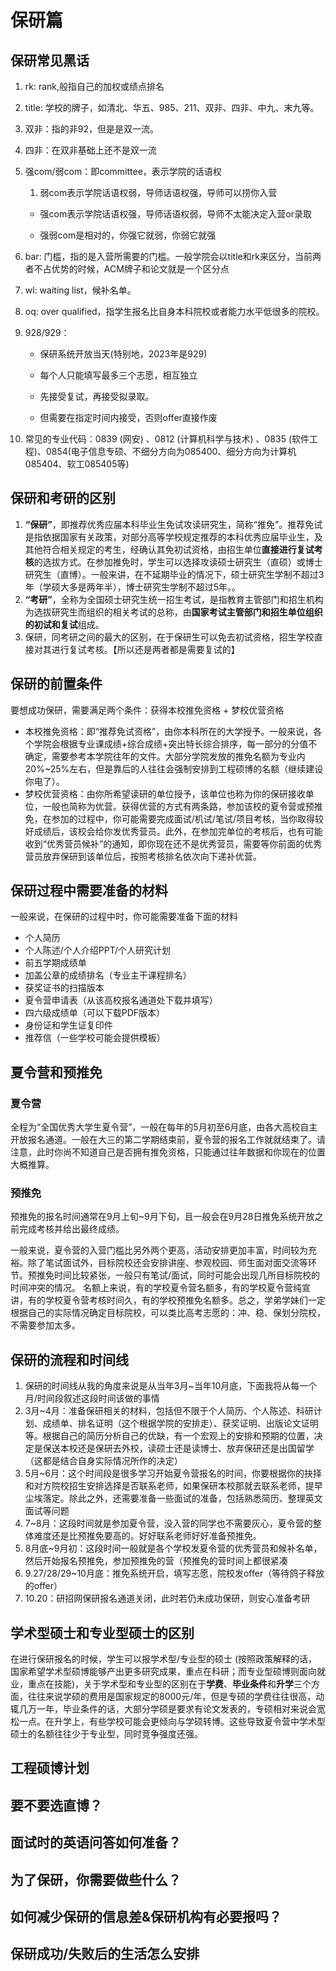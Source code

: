 # 保研篇

## 保研常见黑话

1. rk: rank,般指自己的加权或绩点排名

2. title: 学校的牌子，如清北、华五、985、211、双非、四非、中九、末九等。

3. 双非：指的非92，但是是双一流。

4. 四非：在双非基础上还不是双一流

5. 强com/弱com：即committee，表示学院的话语权

   1. 弱com表示学院话语权弱，导师话语权强，导师可以捞你入营

   - 强com表示学院话语权强，导师话语权弱，导师不太能决定入营or录取

   - 强弱com是相对的，你强它就弱，你弱它就强

6. bar: 门槛，指的是入营所需要的门槛。一般学院会以title和rk来区分，当前两者不占优势的时候，ACM牌子和论文就是一个区分点

7. wl: waiting list，候补名单。

8. oq: over qualified，指学生报名比自身本科院校或者能力水平低很多的院校。

9. 928/929：

   - 保研系统开放当天(特别地，2023年是929)

   - 每个人只能填写最多三个志愿，相互独立

   - 先接受复试，再接受拟录取。

   - 但需要在指定时间内接受，否则offer直接作废

9. 常见的专业代码：0839 (网安) 、0812 (计算机科学与技术) 、0835 (软件工程)、0854(电子信息专硕、不细分方向为085400、细分方向为计算机085404、软工085405等)

## 保研和考研的区别

1. **“保研”**，即推荐优秀应届本科毕业生免试攻读研究生，简称“推免”。推荐免试是指依据国家有关政策，对部分高等学校规定推荐的本科优秀应届毕业生，及其他符合相关规定的考生，经确认其免初试资格，由招生单位**直接进行复试考核**的选拔方式。在参加推免时，学生可以选择攻读硕士研究生（直硕）或博士研究生（直博）。一般来讲，在不延期毕业的情况下，硕士研究生学制不超过3年（学硕大多是两年半），博士研究生学制不超过5年。。
2. **“考研”**，全称为全国硕士研究生统一招生考试，是指教育主管部门和招生机构为选拔研究生而组织的相关考试的总称，由**国家考试主管部门和招生单位组织的初试和复试**组成。
3. 保研，同考研之间的最大的区别，在于保研生可以免去初试资格，招生学校直接对其进行复试考核。【所以还是两者都是需要复试的】

## 保研的前置条件
要想成功保研，需要满足两个条件：获得本校推免资格 + 梦校优营资格
- 本校推免资格：即“推荐免试资格”，由你本科所在的大学授予。一般来说，各个学院会根据专业课成绩+综合成绩+突出特长综合排序，每一部分的分值不确定，需要参考本学院往年的文件。大部分学院发放的推免名额为专业内20%~25%左右，但是靠后的人往往会强制安排到工程硕博的名额（继续建设你电了）。
- 梦校优营资格：由你所希望读研的单位授予，该单位也称为你的保研接收单位，一般也简称为优营。获得优营的方式有两条路，参加该校的夏令营或预推免，在参加的过程中，你可能需要完成面试/机试/笔试/项目考核，当你取得较好成绩后，该校会给你发优秀营员。此外，在参加完单位的考核后，也有可能收到“优秀营员候补”的通知，即你现在还不是优秀营员，需要等你前面的优秀营员放弃保研到该单位后，按照考核排名依次向下递补优营。

## 保研过程中需要准备的材料
一般来说，在保研的过程中时，你可能需要准备下面的材料
- 个人简历
- 个人陈述/个人介绍PPT/个人研究计划
- 前五学期成绩单
- 加盖公章的成绩排名（专业主干课程排名）
- 获奖证书的扫描版本
- 夏令营申请表（从该高校报名通道处下载并填写）
- 四六级成绩单（可以下载PDF版本）
- 身份证和学生证复印件
- 推荐信（一些学校可能会提供模板）

## 夏令营和预推免
### 夏令营
全程为“全国优秀大学生夏令营”，一般在每年的5月初至6月底，由各大高校自主开放报名通道。一般在大三的第二学期结束前，夏令营的报名工作就就结束了。请注意，此时你尚不知道自己是否拥有推免资格，只能通过往年数据和你现在的位置大概推算。
### 预推免
预推免的报名时间通常在9月上旬~9月下旬，且一般会在9月28日推免系统开放之前完成考核并给出最终成绩。

一般来说，夏令营的入营门槛比另外两个更高，活动安排更加丰富，时间较为充裕。除了笔试面试外，目标院校还会安排讲座、参观校园、师生面对面交流等环节。预推免时间比较紧张，一般只有笔试/面试，同时可能会出现几所目标院校的时间冲突的情况。
名额上来说，有的学校夏令营名额多，有的学校夏令营纯宣讲，有的学校夏令营考核时间久，有的学校预推免名额多。总之，学弟学妹们一定根据自己的实际情况确定目标院校，可以类比高考志愿的：冲、稳、保划分院校，不需要参加太多。
## 保研的流程和时间线

1. 保研的时间线从我的角度来说是从当年3月~当年10月底，下面我将从每一个月/时间段叙述这段时间该做的事情
2. 3月~4月：准备保研相关的材料，包括但不限于个人简历、个人陈述、科研计划、成绩单、排名证明（这个根据学院的安排走）、获奖证明、出版论文证明等。根据自己的简历分析自己的优缺，有一个宏观上的安排和预期的位置，决定是保送本校还是保研去外校，读硕士还是读博士、放弃保研还是出国留学（这都是结合自身实际情况所作的决定）
3. 5月~6月：这个时间段是很多学习开始夏令营报名的时间，你要根据你的抉择和对方院校招生安排选择是否联系老师，如果保研本校那就去联系老师，提早尘埃落定。除此之外，还需要准备一些面试的准备，包括熟悉简历、整理英文面试等问题
4. 7~8月：这段时间就是参加夏令营，没入营的同学也不需要灰心，夏令营的整体难度还是比预推免要高的。好好联系老师好好准备预推免。
5. 8月底~9月初：这段时间一般就是各个学校发夏令营的优秀营员和候补名单，然后开始报名预推免，参加预推免的营（预推免的营时间上都很紧凑
6. 9.27/28/29~10月底：推免系统开启，填写志愿，院校发offer（等待鸽子释放的offer）
7. 10.20：研招网保研报名通道关闭，此时若仍未成功保研，则安心准备考研

## 学术型硕士和专业型硕士的区别
在进行保研报名的时候，学生可以报学术型/专业型的硕士 (按照政策解释的话，国家希望学术型硕博能够产出更多研究成果，重点在科研；而专业型硕博则面向就业，重点在技能)，关于学术型和专业型的区别在于**学费**、**毕业条件**和**升学**三个方面，往往来说学硕的费用是国家规定的8000元/年，但是专硕的学费往往很高，动辄几万一年，毕业条件的话，大部分学硕是要求有论文发表的，专硕相对来说会宽松一点。在升学上，有些学校可能会更倾向与学硕转博。这些导致夏令营中学术型硕士的名额往往少于专业型，同时竞争强度还强。

## 工程硕博计划

## 要不要选直博？

## 面试时的英语问答如何准备？

## 为了保研，你需要做些什么？

## 如何减少保研的信息差&保研机构有必要报吗？

## 保研成功/失败后的生活怎么安排
